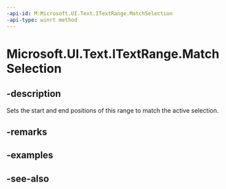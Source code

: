 ```yaml
---
-api-id: M:Microsoft.UI.Text.ITextRange.MatchSelection
-api-type: winrt method
---
```


<!-- Method syntax
public void MatchSelection()
-->

# Microsoft.UI.Text.ITextRange.MatchSelection

## -description
Sets the start and end positions of this range to match the active selection.

## -remarks

## -examples

## -see-also
